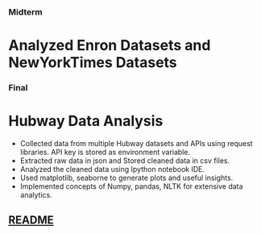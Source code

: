 ### Midterm 
# Analyzed Enron Datasets and NewYorkTimes Datasets
### Final
# Hubway Data Analysis
* Collected data from multiple Hubway datasets and APIs using request libraries. API key is stored as environment variable.
* Extracted raw data in json and Stored cleaned data in csv files.
* Analyzed the cleaned data using Ipython notebook IDE.
* Used matplotlib, seaborne to generate plots and useful insights.
* Implemented concepts of Numpy, pandas, NLTK for extensive data analytics.
## <a href="https://github.com/Uppalapa/Dataanalysis-using-Python-Projects/blob/master/final/readme.md"> README</a>
